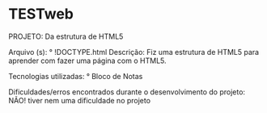 # TESTweb
PROJETO: Da estrutura de HTML5

Arquivo (s):
° !DOCTYPE.html
Descrição: Fiz uma estrutura de HTML5 para aprender com fazer uma página com o HTML5.

Tecnologias utilizadas:
° Bloco de Notas

Dificuldades/erros encontrados durante o desenvolvimento do projeto:
NÃO! tiver nem uma dificuldade no projeto


